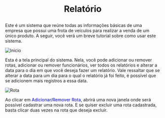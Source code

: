 # <p style="text-align: center;">Relatório</p>

Este é um sistema que reúne todas as informações básicas de uma empresa que possui uma frota de veículos para realizar a venda de um único produto.
A seguir, você verá um breve tutorial sobre como usar este sistema.

![Inicio](https://github.com/marlon307/rlatorio/blob/master/Assets/Home.png)

Esta é a tela principal do sistema. Nela, você pode adicionar ou remover rotas,
adicionar ou remover funcionários, ver todos os relatórios e alterar a data para
o dia em que você deseja fazer um relatório. Vale ressaltar que se alterar a data para
um dia para o qual o relatório já foi feito, é possível que se adicionem mais registros a essa data.

![Rota](https://github.com/marlon307/rlatorio/blob/master/Assets/Add-Remove%20Route.png)


Ao clicar em <font color="blue">Adicionar/Remover Rota</font>, abrirá uma nova janela onde será possível
cadastrar uma nova rota. E se quiser excluir uma rota cadastrada, basta clicar duas
vezes na rota que deseja excluir.